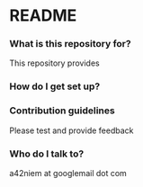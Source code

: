 # README #

### What is this repository for? ###

This repository provides 

### How do I get set up? ###


### Contribution guidelines ###

Please test and provide feedback

### Who do I talk to? ###

a42niem at googlemail dot com